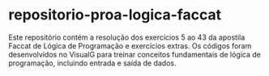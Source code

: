 # repositorio-proa-logica-faccat
Este repositório contém a resolução dos exercícios 5 ao 43 da apostila Faccat de Lógica de Programação  e exercícios extras. Os códigos foram desenvolvidos no VisualG para treinar conceitos fundamentais de lógica de programação, incluindo entrada e saída de dados.
